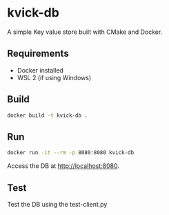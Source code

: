 
# kvick-db

A simple Key value store built with CMake and Docker.

## Requirements

- Docker installed  
- WSL 2 (if using Windows)

## Build

```bash
docker build -t kvick-db .
```

## Run

```bash
docker run -it --rm -p 8080:8080 kvick-db
```

Access the DB at [http://localhost:8080](http://localhost:8080).

## Test

Test the DB using the test-client.py
